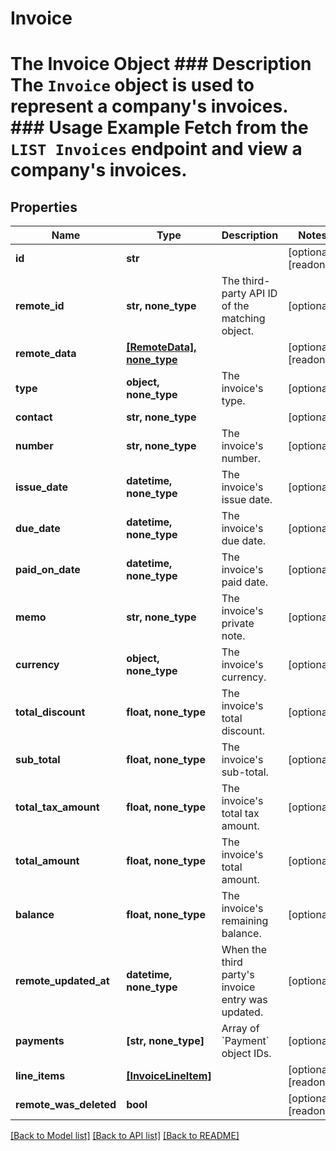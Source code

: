 # Invoice

# The Invoice Object ### Description The `Invoice` object is used to represent a company's invoices.  ### Usage Example Fetch from the `LIST Invoices` endpoint and view a company's invoices.

## Properties
Name | Type | Description | Notes
------------ | ------------- | ------------- | -------------
**id** | **str** |  | [optional] [readonly] 
**remote_id** | **str, none_type** | The third-party API ID of the matching object. | [optional] 
**remote_data** | [**[RemoteData], none_type**](RemoteData.md) |  | [optional] [readonly] 
**type** | **object, none_type** | The invoice&#39;s type. | [optional] 
**contact** | **str, none_type** |  | [optional] 
**number** | **str, none_type** | The invoice&#39;s number. | [optional] 
**issue_date** | **datetime, none_type** | The invoice&#39;s issue date. | [optional] 
**due_date** | **datetime, none_type** | The invoice&#39;s due date. | [optional] 
**paid_on_date** | **datetime, none_type** | The invoice&#39;s paid date. | [optional] 
**memo** | **str, none_type** | The invoice&#39;s private note. | [optional] 
**currency** | **object, none_type** | The invoice&#39;s currency. | [optional] 
**total_discount** | **float, none_type** | The invoice&#39;s total discount. | [optional] 
**sub_total** | **float, none_type** | The invoice&#39;s sub-total. | [optional] 
**total_tax_amount** | **float, none_type** | The invoice&#39;s total tax amount. | [optional] 
**total_amount** | **float, none_type** | The invoice&#39;s total amount. | [optional] 
**balance** | **float, none_type** | The invoice&#39;s remaining balance. | [optional] 
**remote_updated_at** | **datetime, none_type** | When the third party&#39;s invoice entry was updated. | [optional] 
**payments** | **[str, none_type]** | Array of &#x60;Payment&#x60; object IDs. | [optional] 
**line_items** | [**[InvoiceLineItem]**](InvoiceLineItem.md) |  | [optional] [readonly] 
**remote_was_deleted** | **bool** |  | [optional] [readonly] 

[[Back to Model list]](../README.md#documentation-for-models) [[Back to API list]](../README.md#documentation-for-api-endpoints) [[Back to README]](../README.md)


